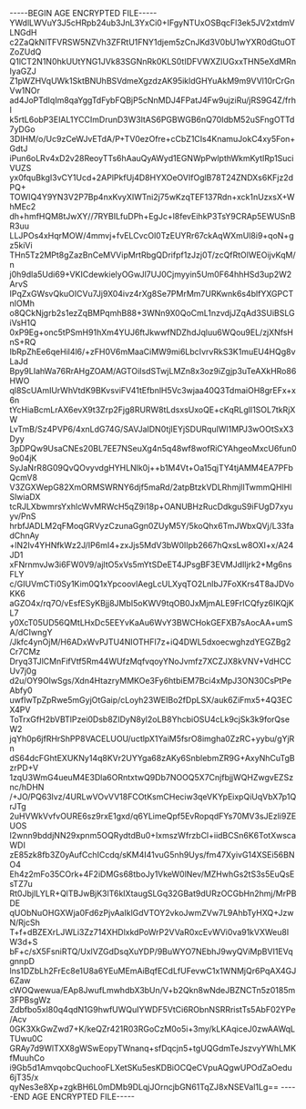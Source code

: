 -----BEGIN AGE ENCRYPTED FILE-----
YWdlLWVuY3J5cHRpb24ub3JnL3YxCi0+IFgyNTUxOSBqcFl3ek5JV2xtdmVLNGdH
c2ZaQkNlTFVRSW5NZVh3ZFRtU1FNY1djem5zCnJKd3V0bU1wYXR0dGtuOTZoZUdQ
Q1lCT2N1N0hkUUtYNG1JVk83SGNnRk0KLS0tIDFVWXZlUGxxTHN5eXdMRnIyaGZJ
Z1pWZHVqUWk1SktBNUhBSVdmeXgzdzAK95ikldGHYuAkM9m9VVl10rCrGnVw1NOr
ad4JoPTdIqIm8qaYggTdFybFQBjP5cNnMDJ4FPatJ4Fw9ujziRu/jRS9G4Z/frhI
k5rtL6obP3EIAL1YCCImDrunD3W3ltAS6PGBWGB6nQ70IdbM52uSFngOTTd7yDGo
3DIHM/o/Uc9zCeWJvETdA/P+TV0ezOfre+cCbZ1CIs4KnamuJokC4xy5Fon+GdtJ
iPun6oLRv4xD2v28ReoyTTs6hAauQyAWyd1EGNWpPwlpthWkmKytIRp1SuciVUZS
yx0fquBkgI3vCY1Ucd+2APlPkfUj4D8HYXOeOVIfOglB78T24ZNDXs6KFjz2dPQ+
TOWIQ4Y9YN3V2P7Bp4nxKvyXIWTni2j75wKzqTEF137Rdn+xck1nUzxsX+WhMEc2
dh+hmfHQM8tJwXY//7RYBILfuDPh+EgJc+l8fevEihkP3TsY9CRAp5EWUSnBR3uu
LLJPOs4xHqrMOW/4mmvj+fvELCvcOl0TzEUYRr67ckAqWXmUl8i9+qoN+gz5kiVi
THn5Tz2MPt8gZazBnCeMVVipMrtRbgQDrifpf1zJzj0T/zcQfRtOlWEOijvKqM/n
j0h9dla5Udi69+VKICdewkielyOGwJl7UJ0Cjmyyin5Um0F64hhHSd3up2W2ArvS
IPqZxGWsvQkuOICVu7Jj9X04ivz4rXg8Se7PMrMm7URKwnk6s4blfYXGPCTnIOMh
o8QCkNjgrb2s1ezZqBMPqmhB88+3WNn9X0QoCmL1nzvdjJZqAd3SUiBSLGiVsH1Q
0xP9Eg+onc5tPSmH91hXm4YUJ6ftJkwwfNDZhdJqluu6WQou9EL/zjXNfsHnS+RQ
IbRpZhEe6qeHil4l6/+zFH0V6mMaaCiMW9mi6LbcIvrvRkS3K1muEU4HQg8vLaJd
Bpy9LIahWa76RrAHgZOAM/AGTOiIsdSTwjLMZn8x3oz9iZgjp3uTeAXkHRo86HWO
ql8ScUAmIUrWhVtdK9BKvsviFV41tEfbnlH5Vc3wjaa40Q3TdmaiOH8grEFx+x6n
tYcHiaBcmLrAX6evX9t3Zrp2Fjg8RURW8tLdsxsUxoQE+cKqRLglI1SOL7tkRjXW
LvTmB/Sz4PVP6/4xnLdG74G/SAVJaIDN0tjIEYjSDURquIWl1MPJ3wOOtSxX3Dyy
3pDPQw9UsaCNEs20BL7EE7NSeuXg4n5q48wf8wofRiCYAhgeoMxcU6fun09o04jK
SyJaNrR8G09QvQOvyvdgHYHLNlk0j++b1M4Vt+Oa15qjTY4tjAMM4EA7PFbQcmV8
V3ZGXWepG82XmORMSWRNY6djf5maRd/2atpBtzkVDLRhmjlITwmmQHlHlSlwiaDX
tcRJLXbwmrsYxhlcWvMRWcH5qZ9i18p+OANUBHzRucDdkguS9iFUgD7xyuyv/PnS
hrbfJADLM2qFMoqGRVyzCzunaGgn0ZUyM5Y/5koQhx6TmJWbxQVj/L33fadChnAy
+lN2Iv4YHNfkWz2J/IP6mI4+zxJjs5MdV3bW0IIpb2667hQxsLw8OXI+x/A24JD1
xFNrnmvJw3i6FW0V9/ajltO5xVs5mYtSDeET4JPsgBF3EVMJdIljrk2+Mg6nsFLY
c/GIUVmCTi0Sy1Kim0Q1xYpcoovlAegLcULXyqTO2LnlbJ7FoXKrs4T8aJDVoKK6
aGZO4x/rq7O/vEsfESyKBjj8JMbI5oKWV9tqOB0JxMjmALE9FrICQfyz6IKQjKL7
y0XcT05UD56QMtLHxDc5EEYvKaAu6WvY3BWCHokGEFXB7sAocAA+umSA/dCIwngY
/Jkfc4ynOjM/H6ADxWvPJTU4NIOTHFI7z+iQ4DWL5dxoecwghzdYEGZBg2Cr7CMz
Dryq3TJlCMnFifVtf5Rm44WUfzMqfvqoyYNoJvmfz7XCZJX8kVNV+VdHCCUv7j0g
d2u/OY9OlwSgs/Xdn4HtazryMMKOe3Fy6htbiEM7Bci4xMpJ3ON30CsPtPeAbfy0
uwfIwTpZpRwe5mGyjOtGaip/cLoyh23WEIBo2fDpLSX/auk6ZiFmx5+4Q3ECX4PV
ToTrxGfH2bVBTlPzei0Dsb8ZIDyN8yl2oLB8YhcbiOSU4cLk9cjSk3k9forQseW2
jqYh0p6jfRHrShPP8VACELUOU/uctlpX1YaiM5fsrO8imgha0ZzRC+yybu/gYjRn
dS64dcFGhtEXUKNy14q8KVr2UYYga68zAKy6SnblebmZR9G+AxyNhCuTgBzrPD+V
1zqU3WmG4ueuM4E3Dla6ORntxtwQ9Db7NOOQ5X7CnjfbjjWQHZwgvEZSznc/hDHN
/+JO/PQ63lvz/4URLwVOvVV18FCOtKsmCHeciw3qeVKYpEixpQiUqVbX7p1QrJTg
2uHVWkVvfvOURE6sz9rxE1gxd/q6YLimeQpf5EvRopqdFYs70MV3sJEzli9ZEUOS
I2wnn9bddjNN29xpnm5OQRydtdBu0+IxmszWfrzbCl+iidBCSn6K6TotXwscaWDI
zE85zk8fb3Z0yAufCchICcdq/sKM4I41vuG5nh9Uys/fm47XyivG14XSEi56BNO4
Eh4z2mFo35COrk+4F2iDMGs68tboJy1VkeW0lNev/MZHwhGs2tS3s5EuQsEsTZ7u
Rt0JbjlLYLR+QlTBJwBjK3lT6kIXtaugSLGq32GBat9dURzOCGbHn2hmj/MrPBDE
qUObNuOHGXWja0Fd6zPjvAaIklGdVTOY2vkoJwmZVw7L9AhbTyHXQ+JzwN/RjcSh
T+f+dBZEXrLJWLi3Zz714XHDlxkdPoWrP2VVaR0xcEvWVi0va91kVXWeu8lW3d+S
bF+c/sX5FsniRTQ/UxlVZGdDsqXuYDP/9BuWYO7NEbhJ9wyQViMpBVI1EVqgnnpD
lns1DZbLh2FrEc8e1U8a6YEuMEmAiBqfECdLfUFevwC1x1WNMjQr6PqAX4GJ6Zaw
cWOQwewua/EAp8JwufLmwhdbX3bUn/V+b2Qkn8wNdeJBZNCTn5z0185m3FPBsgWz
Zdbfbo5xI80q4qdN1G9hwfUWQuIYWDF5VtCi6RObnNSRRristTs5AbF02YPe/Acv
0GK3XkGwZwd7+K/keQZr421R03RGoCzM0o5i+3my/kLKAqiceJ0zwAAWqLTUwu0C
GRAy7d9WlTXX8gWSwEopyTWnanq+sfDqcjn5+tgUQGdmTeJszvyYWhLMKfMuuhCo
i9Gb5d1AmvqobcQuchooFLXetSKu5esKDBiOCQeCVpuAQgwUPOdZaOedu6jT35/x
qyNes3e8Xp+zgkBH6L0mDMb9DLqjJOrncjbGN61TqZJ8xNSEVal1Lg==
-----END AGE ENCRYPTED FILE-----
